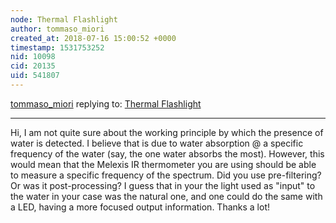 ```yaml
---
node: Thermal Flashlight
author: tommaso_miori
created_at: 2018-07-16 15:00:52 +0000
timestamp: 1531753252
nid: 10098
cid: 20135
uid: 541807
---
```




[tommaso_miori](../profile/tommaso_miori) replying to: [Thermal Flashlight](../wiki/thermal-flashlight)

----
Hi, I am not quite sure about the working principle by which the presence of water is detected.
I believe that is due to water absorption @ a specific frequency of the water (say, the one water absorbs the most). However, this would mean that the Melexis IR thermometer you are using should be able to measure a specific frequency of the spectrum. Did you use pre-filtering? Or was it post-processing?
I guess that in your the light used as "input" to the water in your case was the natural one, and one could do the same with a LED, having a more focused output information.
Thanks a lot!